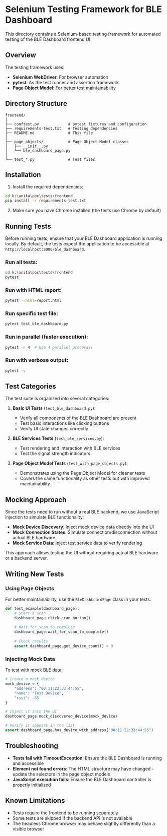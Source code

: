 # Selenium Testing Framework for BLE Dashboard

This directory contains a Selenium-based testing framework for automated testing of the BLE Dashboard frontend UI.

## Overview

The testing framework uses:
- **Selenium WebDriver**: For browser automation
- **pytest**: As the test runner and assertion framework
- **Page Object Model**: For better test maintainability

## Directory Structure

```
frontend/
│
├── conftest.py             # pytest fixtures and configuration
├── requirements-test.txt   # Testing dependencies
├── README.md               # This file
│
├── page_objects/           # Page Object Model classes
│   ├── __init__.py
│   └── ble_dashboard_page.py
│
└── test_*.py               # Test files
```

## Installation

1. Install the required dependencies:

```bash
cd k:\anita\poc\tests\frontend
pip install -r requirements-test.txt
```

2. Make sure you have Chrome installed (the tests use Chrome by default)

## Running Tests

Before running tests, ensure that your BLE Dashboard application is running locally. By default, the tests expect the application to be accessible at `http://localhost:5000/ble_dashboard`.

### Run all tests:

```bash
cd k:\anita\poc\tests\frontend
pytest
```

### Run with HTML report:

```bash
pytest --html=report.html
```

### Run specific test file:

```bash
pytest test_ble_dashboard.py
```

### Run in parallel (faster execution):

```bash
pytest -n 4  # Use 4 parallel processes
```

### Run with verbose output:

```bash
pytest -v
```

## Test Categories

The test suite is organized into several categories:

1. **Basic UI Tests** (`test_ble_dashboard.py`):
   - Verify all components of the BLE Dashboard are present
   - Test basic interactions like clicking buttons
   - Verify UI state changes correctly

2. **BLE Services Tests** (`test_ble_services.py`):
   - Test rendering and interaction with BLE services
   - Test the signal strength indicators

3. **Page Object Model Tests** (`test_with_page_objects.py`):
   - Demonstrates using the Page Object Model for cleaner tests
   - Covers the same functionality as other tests but with improved maintainability

## Mocking Approach

Since the tests need to run without a real BLE backend, we use JavaScript injection to simulate BLE functionality:

- **Mock Device Discovery**: Inject mock device data directly into the UI
- **Mock Connection States**: Simulate connection/disconnection without actual BLE hardware
- **Mock Service Data**: Inject test service data to verify rendering

This approach allows testing the UI without requiring actual BLE hardware or a backend server.

## Writing New Tests

### Using Page Objects

For better maintainability, use the `BleDashboardPage` class in your tests:

```python
def test_example(dashboard_page):
    # Start a scan
    dashboard_page.click_scan_button()
    
    # Wait for scan to complete
    dashboard_page.wait_for_scan_to_complete()
    
    # Check results
    assert dashboard_page.get_device_count() > 0
```

### Injecting Mock Data

To test with mock BLE data:

```python
# Create a mock device
mock_device = {
    "address": "00:11:22:33:44:55",
    "name": "Test Device",
    "rssi": -65
}

# Inject it into the UI
dashboard_page.mock_discovered_device(mock_device)

# Verify it appears in the list
assert dashboard_page.has_device_with_address("00:11:22:33:44:55")
```

## Troubleshooting

- **Tests fail with TimeoutException**: Ensure the BLE Dashboard is running and accessible
- **Element not found errors**: The HTML structure may have changed - update the selectors in the page object models
- **JavaScript execution fails**: Ensure the BLE Dashboard controller is properly initialized

## Known Limitations

- Tests require the frontend to be running separately
- Some tests are skipped if the backend API is not available
- The headless Chrome browser may behave slightly differently than a visible browser
